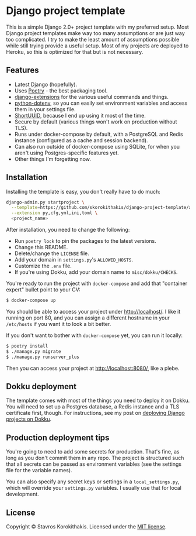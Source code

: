 # Django project template

This is a simple Django 2.0+ project template with my preferred setup. Most Django project templates make way too many
assumptions or are just way too complicated. I try to make the least amount of assumptions possible while still trying
provide a useful setup. Most of my projects are deployed to Heroku, so this is optimized for that but is not necessary.

## Features

- Latest Django (hopefully).
- Uses [Poetry](https://poetry.eustace.io/) - the best packaging tool.
- [django-extensions](http://django-extensions.readthedocs.org) for the various useful commands and things.
- [python-dotenv](https://github.com/theskumar/python-dotenv), so you can easily set environment variables and access
  them in your settings file.
- [ShortUUID](https://github.com/skorokithakis/shortuuid), because I end up using it most of the time.
- Secure by default (various things won't work on production without TLS).
- Runs under docker-compose by default, with a PostgreSQL and Redis instance (configured as a cache and session
  backend).
- Can also run outside of docker-compose using SQLite, for when you aren't using Postgres-specific features yet.
- Other things I'm forgetting now.


## Installation

Installing the template is easy, you don't really have to do much:

```bash
django-admin.py startproject \
  --template=https://github.com/skorokithakis/django-project-template/archive/master.zip \
  --extension py,cfg,yml,ini,toml \
  <project_name>
```

After installation, you need to change the following:

* Run `poetry lock` to pin the packages to the latest versions.
* Change this README.
* Delete/change the `LICENSE` file.
* Add your domain in `settings.py`'s `ALLOWED_HOSTS`.
* Customize the `.env` file.
* If you're using Dokku, add your domain name to `misc/dokku/CHECKS`.

You're ready to run the project with `docker-compose` and add that "container expert" bullet point to your CV:

```bash
$ docker-compose up
```

You should be able to access your project under [http://localhost/](http://localhost/). I like it running on port 80,
and you can assign a different hostname in your `/etc/hosts` if you want it to look a bit better.

If you don't want to bother with `docker-compose` yet, you can run it locally:

```bash
$ poetry install
$ ./manage.py migrate
$ ./manage.py runserver_plus
```

Then you can access your project at [http://localhost:8080/](http://localhost:8080/), like a plebe.


## Dokku deployment

The template comes with most of the things you need to deploy it on Dokku. You will need to set up a Postgres database,
a Redis instance and a TLS certificate first, though. For instructions, see my post on [deploying Django projects on
Dokku](https://www.stavros.io/posts/deploy-django-dokku/).


## Production deployment tips

You're going to need to add some secrets for production. That's fine, as long as you don't commit them in any repo. The
project is structured such that all secrets can be passed as environment variables (see the settings file for the
variable names).

You can also specify any secret keys or settings in a `local_settings.py`, which will override your `settings.py` variables. I usually use that for local development.

## License

Copyright © Stavros Korokithakis. Licensed under the [MIT license](/LICENSE).
